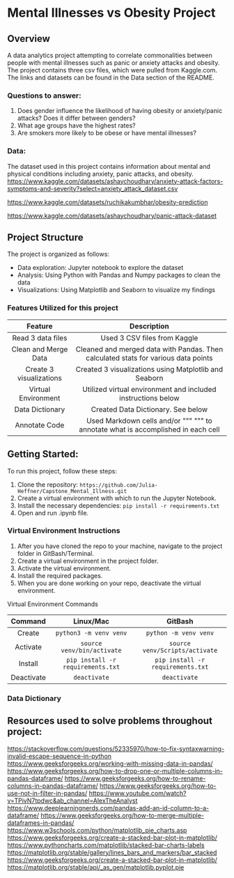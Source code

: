 # Mental Illnesses vs Obesity Project

## Overview
A data analytics project attempting to correlate commonalities between people with mental illnesses such as panic or anxiety attacks and obesity. The project contains three csv files, which were pulled from Kaggle.com. The links and datasets can be found in the Data section of the README. 

### Questions to answer:
1. Does gender influence the likelihood of having obesity or anxiety/panic attacks? Does it differ between genders?
2. What age groups have the highest rates?
3. Are smokers more likely to be obese or have mental illnesses?

### Data:
The dataset used in this project contains information about mental and physical conditions including anxiety, panic attacks, and obesity. 
https://www.kaggle.com/datasets/ashaychoudhary/anxiety-attack-factors-symptoms-and-severity?select=anxiety_attack_dataset.csv

https://www.kaggle.com/datasets/ruchikakumbhar/obesity-prediction

https://www.kaggle.com/datasets/ashaychoudhary/panic-attack-dataset

## Project Structure
The project is organized as follows:
* Data exploration: Jupyter notebook to explore the dataset
* Analysis: Using Python with Pandas and Numpy packages to clean the data
* Visualizations: Using Matplotlib and Seaborn to visualize my findings

### Features Utilized for this project
|Feature   |Description   |
|:-------:   |:-----------:   |
|Read 3 data files   | Used 3 CSV files from Kaggle   |
|Clean and Merge Data   | Cleaned and merged data with Pandas. Then calculated stats for various data points  |
|Create 3 visualizations    | Created 3 visualizations using Matplotlib and Seaborn   |
|Virtual Environment    | Utilized virtual environment and included instructions below    |
|Data Dictionary   | Created Data Dictionary. See below   |
|Annotate Code   | Used Markdown cells and/or """ """ to annotate what is accomplished in each cell  |



## Getting Started:
To run this project, follow these steps:
1. Clone the repository: `https://github.com/Julia-Heffner/Capstone_Mental_Illness.git`
2. Create a virtual environment with which to run the Jupyter Notebook.
3. Install the necessary dependencies: `pip install -r requirements.txt`
4. Open and run .ipynb file. 

### Virtual Environment Instructions
1. After you have cloned the repo to your machine, navigate to the project 
folder in GitBash/Terminal.
1. Create a virtual environment in the project folder. 
1. Activate the virtual environment.
1. Install the required packages. 
1. When you are done working on your repo, deactivate the virtual environment.

Virtual Environment Commands

| Command | Linux/Mac | GitBash |
|:---------:|:-----------:|:---------:|
| Create | `python3 -m venv venv` | `python -m venv venv` |
| Activate | `source venv/bin/activate` | `source venv/Scripts/activate` |
| Install | `pip install -r requirements.txt` | `pip install -r requirements.txt` |
| Deactivate | `deactivate` | `deactivate` |

### Data Dictionary

## Resources used to solve problems throughout project:
https://stackoverflow.com/questions/52335970/how-to-fix-syntaxwarning-invalid-escape-sequence-in-python
https://www.geeksforgeeks.org/working-with-missing-data-in-pandas/
https://www.geeksforgeeks.org/how-to-drop-one-or-multiple-columns-in-pandas-dataframe/ 
https://www.geeksforgeeks.org/how-to-rename-columns-in-pandas-dataframe/ 
https://www.geeksforgeeks.org/how-to-use-not-in-filter-in-pandas/ 
https://www.youtube.com/watch?v=TPivN7tpdwc&ab_channel=AlexTheAnalyst
https://www.deeplearningnerds.com/pandas-add-an-id-column-to-a-dataframe/ 
https://www.geeksforgeeks.org/how-to-merge-multiple-dataframes-in-pandas/
https://www.w3schools.com/python/matplotlib_pie_charts.asp
https://www.geeksforgeeks.org/create-a-stacked-bar-plot-in-matplotlib/ 
https://www.pythoncharts.com/matplotlib/stacked-bar-charts-labels
https://matplotlib.org/stable/gallery/lines_bars_and_markers/bar_stacked
https://www.geeksforgeeks.org/create-a-stacked-bar-plot-in-matplotlib/ 
https://matplotlib.org/stable/api/_as_gen/matplotlib.pyplot.pie 



